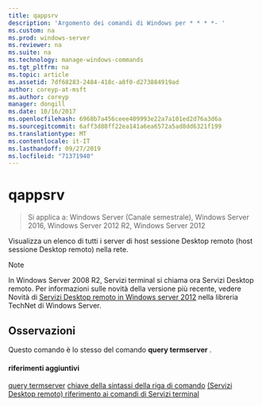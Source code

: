 ```yaml
---
title: qappsrv
description: 'Argomento dei comandi di Windows per * * * *- '
ms.custom: na
ms.prod: windows-server
ms.reviewer: na
ms.suite: na
ms.technology: manage-windows-commands
ms.tgt_pltfrm: na
ms.topic: article
ms.assetid: 7df68283-2484-418c-a8f0-d273884919ad
author: coreyp-at-msft
ms.author: coreyp
manager: dongill
ms.date: 10/16/2017
ms.openlocfilehash: 6968b7a456ceee409993e22a7a101ed2d76a3d6a
ms.sourcegitcommit: 6aff3d88ff22ea141a6ea6572a5ad8dd6321f199
ms.translationtype: MT
ms.contentlocale: it-IT
ms.lasthandoff: 09/27/2019
ms.locfileid: "71371940"
---
```

# <a name="qappsrv"></a>qappsrv

>Si applica a: Windows Server (Canale semestrale), Windows Server 2016, Windows Server 2012 R2, Windows Server 2012

Visualizza un elenco di tutti i server di host sessione Desktop remoto (host sessione Desktop remoto) nella rete.

> [!NOTE]
> In Windows Server 2008 R2, Servizi terminal si chiama ora Servizi Desktop remoto. Per informazioni sulle novità della versione più recente, vedere Novità di [Servizi Desktop remoto in Windows server 2012](https://technet.microsoft.com/library/hh831527) nella libreria TechNet di Windows Server.

## <a name="remarks"></a>Osservazioni
Questo comando è lo stesso del comando **query termserver** .

#### <a name="additional-references"></a>riferimenti aggiuntivi
[query termserver](query-termserver.md)
[chiave della sintassi della riga di comando](command-line-syntax-key.md)
[ &#40;Servizi Desktop remoto&#41; riferimento ai comandi di Servizi terminal](remote-desktop-services-terminal-services-command-reference.md)
